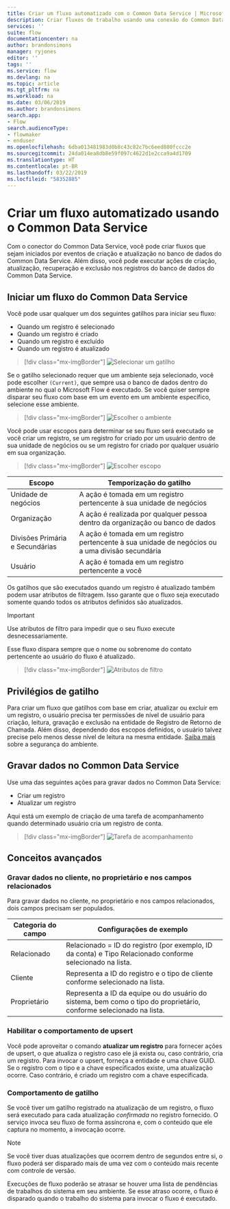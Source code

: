 ```yaml
---
title: Criar um fluxo automatizado com o Common Data Service | Microsoft Docs
description: Criar fluxos de trabalho usando uma conexão do Common Data Service e o Microsoft Flow
services: ''
suite: flow
documentationcenter: na
author: brandonsimons
manager: ryjones
editor: ''
tags: ''
ms.service: flow
ms.devlang: na
ms.topic: article
ms.tgt_pltfrm: na
ms.workload: na
ms.date: 03/06/2019
ms.author: brandonsimons
search.app:
- Flow
search.audienceType:
- flowmaker
- enduser
ms.openlocfilehash: 6dba013481983d0b8c43c82c7bc6eed800fccc2e
ms.sourcegitcommit: 24da014ea8db8e59f097c4622d1e2cca9a4d1709
ms.translationtype: HT
ms.contentlocale: pt-BR
ms.lasthandoff: 03/22/2019
ms.locfileid: "58352885"
---
```

# <a name="create-an-automated-flow-by-using-common-data-service"></a>Criar um fluxo automatizado usando o Common Data Service

Com o conector do Common Data Service, você pode criar fluxos que sejam iniciados por eventos de criação e atualização no banco de dados do Common Data Service. Além disso, você pode executar ações de criação, atualização, recuperação e exclusão nos registros do banco de dados do Common Data Service.

## <a name="initiate-a-flow-from-common-data-service"></a>Iniciar um fluxo do Common Data Service

Você pode usar qualquer um dos seguintes gatilhos para iniciar seu fluxo:

- Quando um registro é selecionado
- Quando um registro é criado
- Quando um registro é excluído
- Quando um registro é atualizado


> [!div class="mx-imgBorder"]
> ![Selecionar um gatilho](./media/cds-connector/Triggers.png)

Se o gatilho selecionado requer que um ambiente seja selecionado, você pode escolher `(Current)`, que sempre usa o banco de dados dentro do ambiente no qual o Microsoft Flow é executado. Se você quiser sempre disparar seu fluxo com base em um evento em um ambiente específico, selecione esse ambiente.

> [!div class="mx-imgBorder"]
> ![Escolher o ambiente](./media/cds-connector/Environments.png)

Você pode usar escopos para determinar se seu fluxo será executado se você criar um registro, se um registro for criado por um usuário dentro de sua unidade de negócios ou se um registro for criado por qualquer usuário em sua organização.

> [!div class="mx-imgBorder"]
> ![Escolher escopo](./media/cds-connector/Scopes.png)

|Escopo|Temporização do gatilho|
| --- | --- |
|Unidade de negócios|A ação é tomada em um registro pertencente à sua unidade de negócios|
|Organização|A ação é realizada por qualquer pessoa dentro da organização ou banco de dados|
|Divisões Primária e Secundárias|A ação é tomada em um registro pertencente à sua unidade de negócios ou a uma divisão secundária|
|Usuário|A ação é tomada em um registro pertencente a você|

Os gatilhos que são executados quando um registro é atualizado também podem usar atributos de filtragem. Isso garante que o fluxo seja executado somente quando todos os atributos definidos são atualizados.

> [!IMPORTANT]
> Use atributos de filtro para impedir que o seu fluxo execute desnecessariamente.

Esse fluxo dispara sempre que o nome ou sobrenome do contato pertencente ao usuário do fluxo é atualizado.

> [!div class="mx-imgBorder"]
> ![Atributos de filtro](./media/cds-connector/FilterAttributes.png)

## <a name="trigger-privileges"></a>Privilégios de gatilho

Para criar um fluxo que gatilhos com base em criar, atualizar ou excluir em um registro, o usuário precisa ter permissões de nível de usuário para criação, leitura, gravação e exclusão na entidade de Registro de Retorno de Chamada. Além disso, dependendo dos escopos definidos, o usuário talvez precise pelo menos desse nível de leitura na mesma entidade.  [Saiba mais](https://docs.microsoft.com/power-platform/admin/database-security) sobre a segurança do ambiente.

## <a name="write-data-into-common-data-service"></a>Gravar dados no Common Data Service

Use uma das seguintes ações para gravar dados no Common Data Service:

- Criar um registro
- Atualizar um registro

Aqui está um exemplo de criação de uma tarefa de acompanhamento quando determinado usuário cria um registro de conta.  

> [!div class="mx-imgBorder"]
> ![Tarefa de acompanhamento](./media/cds-connector/Regarding.png)

## <a name="advanced-concepts"></a>Conceitos avançados

### <a name="write-data-into-customer-owner-and-regarding-fields"></a>Gravar dados no cliente, no proprietário e nos campos relacionados

Para gravar dados no cliente, no proprietário e nos campos relacionados, dois campos precisam ser populados.

| Categoria do campo | Configurações de exemplo |
| --- | --- |
| Relacionado | Relacionado = ID do registro (por exemplo, ID da conta) e Tipo Relacionado conforme selecionado na lista. |
| Cliente | Representa a ID do registro e o tipo de cliente conforme selecionado na lista. |
| Proprietário | Representa a ID da equipe ou do usuário do sistema, bem como o tipo do proprietário, conforme selecionado na lista. |

### <a name="enable-upsert-behavior"></a>Habilitar o comportamento de upsert

Você pode aproveitar o comando **atualizar um registro** para fornecer ações de upsert, o que atualiza o registro caso ele já exista ou, caso contrário, cria um registro. Para invocar o upsert, forneça a entidade e uma chave GUID. Se o registro com o tipo e a chave especificados existe, uma atualização ocorre. Caso contrário, é criado um registro com a chave especificada.

### <a name="trigger-behavior"></a>Comportamento de gatilho

Se você tiver um gatilho registrado na atualização de um registro, o fluxo será executado para cada atualização *confirmada* no registro fornecido. O serviço invoca seu fluxo de forma assíncrona e, com o conteúdo que ele captura no momento, a invocação ocorre.

> [!NOTE]
> Se você tiver duas atualizações que ocorrem dentro de segundos entre si, o fluxo poderá ser disparado mais de uma vez com o conteúdo mais recente com controle de versão.

Execuções de fluxo poderão se atrasar se houver uma lista de pendências de trabalhos do sistema em seu ambiente.  Se esse atraso ocorre, o fluxo é disparado quando o trabalho do sistema para invocar o fluxo é executado.
